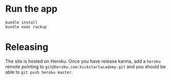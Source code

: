# Run the app

    bundle install
    bundle exec rackup

# Releasing

The site is hosted on Heroku. Once you have release karma, add a `heroku` remote pointing to `git@heroku.com:kickstartacademy.git` and you should be able to `git push heroku master`.
